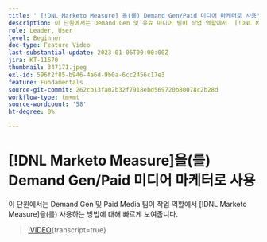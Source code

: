 ```yaml
---
title: ' [!DNL Marketo Measure] 을(를) Demand Gen/Paid 미디어 마케터로 사용'
description: 이 단원에서는 Demand Gen 및 유료 미디어 팀이 작업 역할에서  [!DNL Marketo Measure] 을(를) 사용하는 방법에 대해 간략하게 보여줍니다.
role: Leader, User
level: Beginner
doc-type: Feature Video
last-substantial-update: 2023-01-06T00:00:00Z
jira: KT-11670
thumbnail: 347171.jpeg
exl-id: 596f2f85-b946-4a6d-9b0a-6cc2456c17e3
feature: Fundamentals
source-git-commit: 262cb13fa02b32f7918ebd569720b80078c2b28d
workflow-type: tm+mt
source-wordcount: '58'
ht-degree: 0%

---
```


# [!DNL Marketo Measure]을(를) Demand Gen/Paid 미디어 마케터로 사용

이 단원에서는 Demand Gen 및 Paid Media 팀이 작업 역할에서 [!DNL Marketo Measure]을(를) 사용하는 방법에 대해 빠르게 보여줍니다.

>[!VIDEO](https://video.tv.adobe.com/v/3422206/?learn=on&captions=kor){transcript=true}
